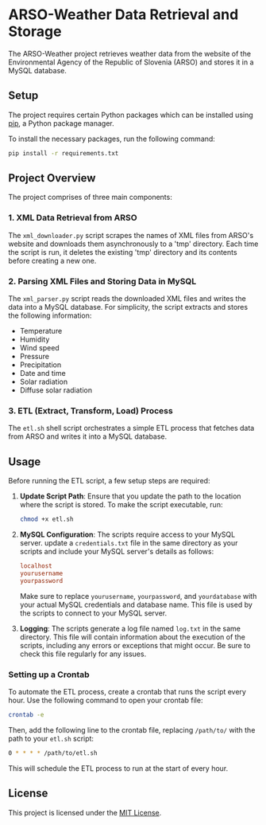 # ARSO-Weather Data Retrieval and Storage

The ARSO-Weather project retrieves weather data from the website of the Environmental Agency of the Republic of Slovenia (ARSO) and stores it in a MySQL database.

## Setup

The project requires certain Python packages which can be installed using [pip](https://pip.pypa.io/en/stable/), a Python package manager.

To install the necessary packages, run the following command:

```bash
pip install -r requirements.txt
```

## Project Overview

The project comprises of three main components:

### 1. XML Data Retrieval from ARSO

The `xml_downloader.py` script scrapes the names of XML files from ARSO's website and downloads them asynchronously to a 'tmp' directory. Each time the script is run, it deletes the existing 'tmp' directory and its contents before creating a new one.

### 2. Parsing XML Files and Storing Data in MySQL

The `xml_parser.py` script reads the downloaded XML files and writes the data into a MySQL database. For simplicity, the script extracts and stores the following information:
- Temperature
- Humidity
- Wind speed
- Pressure
- Precipitation
- Date and time
- Solar radiation
- Diffuse solar radiation

### 3. ETL (Extract, Transform, Load) Process

The `etl.sh` shell script orchestrates a simple ETL process that fetches data from ARSO and writes it into a MySQL database.

## Usage

Before running the ETL script, a few setup steps are required:

1. **Update Script Path**: Ensure that you update the path to the location where the script is stored. To make the script executable, run:

   ```bash
   chmod +x etl.sh
   ```

2. **MySQL Configuration**: The scripts require access to your MySQL server. update a `credentials.txt` file in the same directory as your scripts and include your MySQL server's details as follows:

   ```ini
   localhost
   yourusername
   yourpassword
   ```

   Make sure to replace `yourusername`, `yourpassword`, and `yourdatabase` with your actual MySQL credentials and database name. This file is used by the scripts to connect to your MySQL server.


3. **Logging**: The scripts generate a log file named `log.txt` in the same directory. This file will contain information about the execution of the scripts, including any errors or exceptions that might occur. Be sure to check this file regularly for any issues.

### Setting up a Crontab

To automate the ETL process, create a crontab that runs the script every hour. Use the following command to open your crontab file:

```bash
crontab -e
```

Then, add the following line to the crontab file, replacing `/path/to/` with the path to your `etl.sh` script:

```bash
0 * * * * /path/to/etl.sh
```

This will schedule the ETL process to run at the start of every hour.

## License

This project is licensed under the [MIT License](https://choosealicense.com/licenses/mit/).
